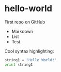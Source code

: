# hello-world
First repo on GitHub

* Markdown
* List
* Test

Cool syntax highlighting:
```python
string1 = "Hello World!"
print string1
```
